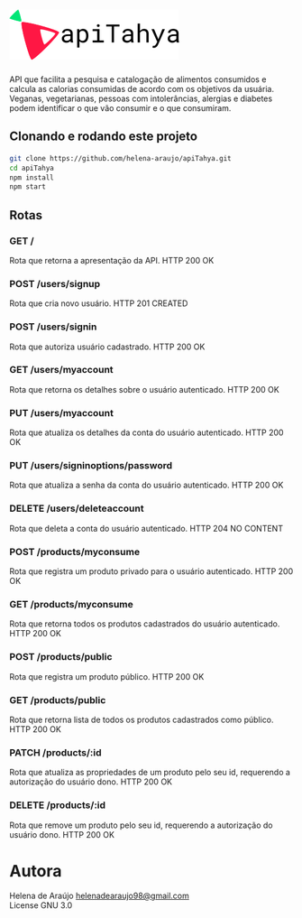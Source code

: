 # <img src="./public/images/apitahya.png">

API que facilita a pesquisa e catalogação de alimentos consumidos e calcula as calorias consumidas de acordo com os objetivos da usuária. Veganas, vegetarianas, pessoas com intolerâncias, alergias e diabetes podem identificar o que vão consumir e o que consumiram.

## Clonando e rodando este projeto

``` bash
git clone https://github.com/helena-araujo/apiTahya.git
cd apiTahya
npm install
npm start
```

## Rotas

### GET /

Rota que retorna a apresentação da API.
HTTP 200 OK

### POST /users/signup
Rota que cria novo usuário.
HTTP 201 CREATED

### POST /users/signin
Rota que autoriza usuário cadastrado.
HTTP 200 OK

### GET /users/myaccount
Rota que retorna os detalhes sobre o usuário autenticado.
HTTP 200 OK 

### PUT /users/myaccount
Rota que atualiza os detalhes da conta do usuário autenticado.
HTTP 200 OK

### PUT /users/signinoptions/password
Rota que atualiza a senha da conta do usuário autenticado.
HTTP 200 OK

### DELETE /users/deleteaccount
Rota que deleta a conta do usuário autenticado.
HTTP 204 NO CONTENT

### POST /products/myconsume
Rota que registra um produto privado para o usuário autenticado.
HTTP 200 OK

### GET /products/myconsume
Rota que retorna todos os produtos cadastrados do usuário autenticado.
HTTP 200 OK

### POST /products/public
Rota que registra um produto público.
HTTP 200 OK

### GET /products/public
Rota que retorna lista de todos os produtos cadastrados como público.
HTTP 200 OK

### PATCH /products/:id
Rota que atualiza as propriedades de um produto pelo seu id, requerendo a autorização do usuário dono.
HTTP 200 OK

### DELETE /products/:id
Rota que remove um produto pelo seu id, requerendo a autorização do usuário dono.
HTTP 200 OK

# Autora

Helena de Araújo <helenadearaujo98@gmail.com>  
License GNU 3.0